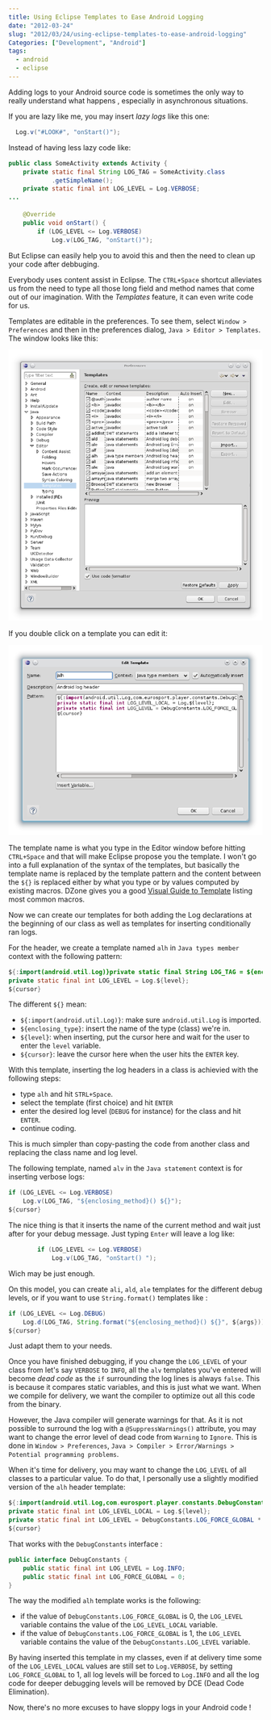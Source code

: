 ```yaml
---
title: Using Eclipse Templates to Ease Android Logging
date: "2012-03-24"
slug: "2012/03/24/using-eclipse-templates-to-ease-android-logging"
Categories: ["Development", "Android"]
tags: 
  - android
  - eclipse
---
```


Adding logs to your Android source code is sometimes the only way to really
understand what happens , especially in asynchronous situations.

If you are lazy like me, you may insert _lazy logs_ like this one:

```java
  Log.v("#LOOK#", "onStart()");
```

Instead of having less lazy code like:

```java
public class SomeActivity extends Activity {
    private static final String LOG_TAG = SomeActivity.class
            .getSimpleName();
    private static final int LOG_LEVEL = Log.VERBOSE;
...

    @Override
    public void onStart() {
        if (LOG_LEVEL <= Log.VERBOSE)
            Log.v(LOG_TAG, "onStart()");


```

But Eclipse can easily help you to avoid this and then the need to clean up your
code after debbuging.

<!-- more -->

Everybody uses content assist in Eclipse. The `CTRL+Space` shortcut alleviates
us from the need to type all those long field and method names that come out of
our imagination. With the _Templates_ feature, it can even write code for us.

Templates are editable in the preferences. To see them, select
`Window > Preferences` and then in the preferences dialog,
`Java > Editor > Templates`. The window looks like this:

![img](/images/eclipse_templates.png)

If you double click on a template you can edit it:

![img](/images/eclipse_template_edit.png)

The template name is what you type in the Editor window before hitting
`CTRL+Space` and that will make Eclipse propose you the template. I won't go
into a full explanation of the syntax of the templates, but basically the
template name is replaced by the template pattern and the content between the
`${}` is replaced either by what you type or by values computed by existing
macros. DZone gives you a good
[Visual Guide to Template](http://eclipse.dzone.com/news/visual-guide-templates-eclipse)
listing most common macros.

Now we can create our templates for both adding the Log declarations at the
beginning of our class as well as templates for inserting conditionally ran
logs.

For the header, we create a template named `alh` in `Java types member` context
with the following pattern:

```java
${:import(android.util.Log)}private static final String LOG_TAG = ${enclosing_type}.class.getSimpleName();
private static final int LOG_LEVEL = Log.${level};
${cursor}

```

The different `${}` mean:

- `${:import(android.util.Log)}`: make sure `android.util.Log` is imported.
- `${enclosing_type}`: insert the name of the type (class) we're in.
- `${level}`: when inserting, put the cursor here and wait for the user to enter
  the `level` variable.
- `${cursor}`: leave the cursor here when the user hits the `ENTER` key.

With this template, inserting the log headers in a class is achievied with the
following steps:

- type `alh` and hit `STRL+Space`.
- select the template (first choice) and hit `ENTER`
- enter the desired log level (`DEBUG` for instance) for the class and hit
  `ENTER`.
- continue coding.

This is much simpler than copy-pasting the code from another class and replacing
the class name and log level.

The following template, named `alv` in the `Java statement` context is for
inserting verbose logs:

```java
if (LOG_LEVEL <= Log.VERBOSE)
    Log.v(LOG_TAG, "${enclosing_method}() ${}");
${cursor}
```

The nice thing is that it inserts the name of the current method and wait just
after for your debug message. Just typing `Enter` will leave a log like:

```java
        if (LOG_LEVEL <= Log.VERBOSE)
            Log.v(LOG_TAG, "onStart() ");
```

Wich may be just enough.

On this model, you can create `ali`, `ald`, `ale` templates for the different
debug levels, or if you want to use `String.format()` templates like :

```java
if (LOG_LEVEL <= Log.DEBUG)
    Log.d(LOG_TAG, String.format("${enclosing_method}() ${}", ${args}));
${cursor}
```

Just adapt them to your needs.

Once you have finished debugging, if you change the `LOG_LEVEL` of your class
from let's say `VERBOSE` to `INFO`, all the `alv` templates you've entered will
become _dead code_ as the `if` surrounding the log lines is always `false`. This
is because it compares static variables, and this is just what we want. When we
compile for delivery, we want the compiler to optimize out all this code from
the binary.

However, the Java compiler will generate warnings for that. As it is not
possible to surround the log with a `@SuppressWarnings()` attribute, you may
want to change the error level of dead code from `Warning` to `Ignore`. This is
done in `Window > Preferences`,
`Java > Compiler > Error/Warnings > Potential programming problems`.

When it's time for delivery, you may want to change the `LOG_LEVEL` of all
classes to a particular value. To do that, I personally use a slightly modified
version of the `alh` header template:

```java
${:import(android.util.Log,com.eurosport.player.constants.DebugConstants)}private static final String LOG_TAG = ${enclosing_type}.class.getSimpleName();
private static final int LOG_LEVEL_LOCAL = Log.${level};
private static final int LOG_LEVEL = DebugConstants.LOG_FORCE_GLOBAL * DebugConstants.LOG_LEVEL + (1 - DebugConstants.LOG_FORCE_GLOBAL) * LOG_LEVEL_LOCAL;
${cursor}

```

That works with the `DebugConstants` interface :

```java
public interface DebugConstants {
    public static final int LOG_LEVEL = Log.INFO;
    public static final int LOG_FORCE_GLOBAL = 0;
}
```

The way the modified `alh` template works is the following:

- if the value of `DebugConstants.LOG_FORCE_GLOBAL` is 0, the `LOG_LEVEL`
  variable contains the value of the `LOG_LEVEL_LOCAL` variable.
- if the value of `DebugConstants.LOG_FORCE_GLOBAL` is 1, the `LOG_LEVEL`
  variable contains the value of the `DebugConstants.LOG_LEVEL` variable.

By having inserted this template in my classes, even if at delivery time some of
the `LOG_LEVEL_LOCAL` values are still set to `Log.VERBOSE`, by setting
`LOG_FORCE_GLOBAL` to 1, all log levels will be forced to `Log.INFO` and all the
log code for deeper debugging levels will be removed by DCE (Dead Code
Elimination).

Now, there's no more excuses to have sloppy logs in your Android code !
